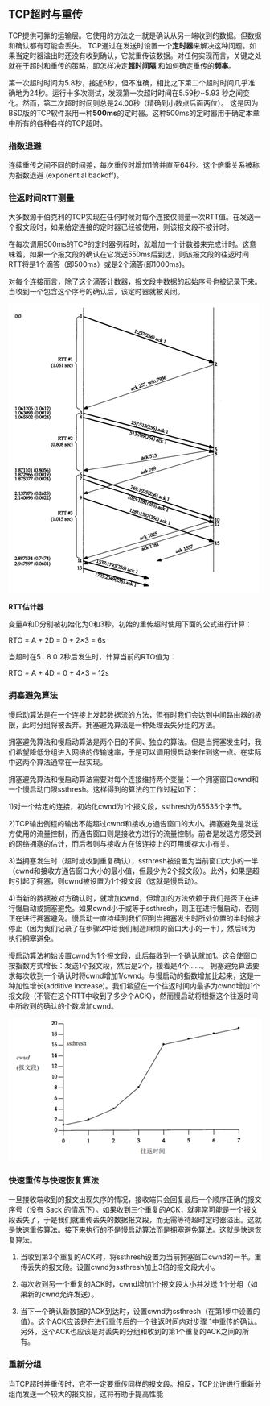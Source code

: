 ## TCP超时与重传

TCP提供可靠的运输层。它使用的方法之一就是确认从另一端收到的数据。但数据和确认都有可能会丢失。 TCP通过在发送时设置一个**定时器**来解决这种问题。如果当定时器溢出时还没有收到确认，它就重传该数据。对任何实现而言，关键之处就在于超时和重传的策略，即怎样决定**超时间隔**
和如何确定重传的**频率**。

第一次超时时间为5.8秒，接近6秒，但不准确，相比之下第二个超时时间几乎准确地为24秒。运行十多次测试，发现第一次超时时间在5.59秒~5.93
秒之间变化。然而，第二次超时时间则总是24.00秒（精确到小数点后面两位）。
这是因为BSD版的TCP软件采用一种**500ms**的定时器。这种500ms的定时器用于确定本章中所有的各种各样的TCP超时。

### 指数退避

连续重传之间不同的时间差，每次重传时增加1倍并直至64秒。这个倍乘关系被称为指数退避 (exponential backoff)。

### 往返时间RTT测量

大多数源于伯克利的TCP实现在任何时候对每个连接仅测量一次RTT值。在发送一个报文段时，如果给定连接的定时器已经被使用，则该报文段不被计时。

在每次调用500ms的TCP的定时器例程时，就增加一个计数器来完成计时。这意味着，如果一个报文段的确认在它发送550ms后到达，则该报文段的往返时间RTT将是1个滴答（即500ms）或是2个滴答(即1000ms)。

对每个连接而言，除了这个滴答计数器，报文段中数据的起始序号也被记录下来。当收到一个包含这个序号的确认后，该定时器就被关闭。

![](images/tcp-rtt.png)

**RTT估计器**

变量A和D分别被初始化为0和3秒。初始的重传超时使用下面的公式进行计算：

RTO = A + 2D = 0 + 2×3 = 6s

当超时在5 . 8 0 2秒后发生时，计算当前的RTO值为：

RTO = A + 4D = 0 + 4×3 = 12s

### 拥塞避免算法

慢启动算法是在一个连接上发起数据流的方法，但有时我们会达到中间路由器的极限，此时分组将被丢弃。拥塞避免算法是一种处理丢失分组的方法。

拥塞避免算法和慢启动算法是两个目的不同、独立的算法。但是当拥塞发生时，我们希望降低分组进入网络的传输速率，于是可以调用慢启动来作到这一点。在实际中这两个算法通常在一起实现。

拥塞避免算法和慢启动算法需要对每个连接维持两个变量：一个拥塞窗口cwnd和一个慢启动门限ssthresh。这样得到的算法的工作过程如下：

1)对一个给定的连接，初始化cwnd为1个报文段，ssthresh为65535个字节。

2)TCP输出例程的输出不能超过cwnd和接收方通告窗口的大小。拥塞避免是发送方使用的流量控制，而通告窗口则是接收方进行的流量控制。前者是发送方感受到的网络拥塞的估计，而后者则与接收方在该连接上的可用缓存大小有关。

3)当拥塞发生时（超时或收到重复确认），ssthresh被设置为当前窗口大小的一半（cwnd和接收方通告窗口大小的最小值，但最少为2个报文段）。此外，如果是超时引起了拥塞，则cwnd被设置为1个报文段（这就是慢启动）。

4)当新的数据被对方确认时，就增加cwnd，但增加的方法依赖于我们是否正在进行慢启动或拥塞避免。如果cwnd小于或等于ssthresh，则正在进行慢启动，否则正在进行拥塞避免。慢启动一直持续到我们回到当拥塞发生时所处位置的半时候才停止（因为我们记录了在步骤2中给我们制造麻烦的窗口大小的一半），然后转为执行拥塞避免。

慢启动算法初始设置cwnd为1个报文段，此后每收到一个确认就加1。这会使窗口按指数方式增长：发送1个报文段，然后是2个，接着是4个……。
拥塞避免算法要求每次收到一个确认时将cwnd增加1/cwnd。与慢启动的指数增加比起来，这是一种加性增长(additive increase)。我们希望在一个往返时间内最多为cwnd增加1个报文段（不管在这个RTT中收到了多少个ACK），然而慢启动将根据这个往返时间中所收到的确认的个数增加cwnd。

![](images/tcp-slowstart.png) 

### 快速重传与快速恢复算法

一旦接收端收到的报文出现失序的情况，接收端只会回复最后一个顺序正确的报文序号（没有 Sack 的情况下）。如果收到三个重复的ACK，就非常可能是一个报文段丢失了，于是我们就重传丢失的数据报文段，而无需等待超时定时器溢出。这就是快速重传算法。接下来执行的不是慢启动算法而是拥塞避免算法。这就是快速恢复算法。

1) 当收到第3个重复的ACK时，将ssthresh设置为当前拥塞窗口cwnd的一半。重传丢失的报文段。设置cwnd为ssthresh加上3倍的报文段大小。

2) 每次收到另一个重复的ACK时，cwnd增加1个报文段大小并发送 1个分组（如果新的cwnd允许发送）。

3) 当下一个确认新数据的ACK到达时，设置cwnd为ssthresh（在第1步中设置的值）。这个ACK应该是在进行重传后的一个往返时间内对步骤 1中重传的确认。另外，这个ACK也应该是对丢失的分组和收到的第1个重复的ACK之间的所有。

### 重新分组

当TCP超时并重传时，它不一定要重传同样的报文段。相反，TCP允许进行重新分组而发送一个较大的报文段，这将有助于提高性能